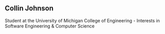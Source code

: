 ## Collin Johnson
Student at the University of Michigan College of Engineering - 
Interests in Software Engineering & Computer Science

